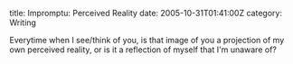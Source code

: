 title: Impromptu: Perceived Reality
date: 2005-10-31T01:41:00Z
category: Writing

Everytime when I see/think of you, is that image of you a projection of my own perceived reality, or is it a reflection of myself that I'm unaware of?
